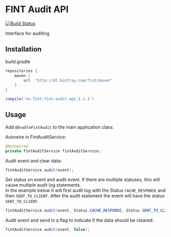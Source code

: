 # FINT Audit API

[![Build Status](https://travis-ci.org/FINTLabs/fint-audit-api.svg?branch=master)](https://travis-ci.org/FINTLabs/fint-audit-api)

Interface for auditing

## Installation

build.gradle

```groovy
repositories {
    maven {
        url  "http://dl.bintray.com/fint/maven"
    }
}

compile('no.fint:fint-audit-api:1.1.1')
```

## Usage

Add `@EnableFintAudit` to the main application class.

Autowire in FintAuditService:
```java
@Autowired
private FintAuditService fintAuditService;
```

Audit event and clear data:
```java
fintAuditService.audit(event);
```

Set status on event and audit event. If there are multiple statuses, this will cause multiple audit log statements.  
In the example below it will first audit log with the Status `CACHE_RESPONSE` and then `SENT_TO_CLIENT`.
After the audit statement the event will have the status `SENT_TO_CLIENT`.
```java
fintAuditService.audit(event, Status.CACHE_RESPONSE, Status.SENT_TO_CLIENT)
```

Audit event and send in a flag to indicate if the data should be cleared:
```java
fintAuditService.audit(event, false);
```
